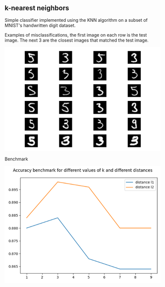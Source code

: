 ## k-nearest neighbors

Simple classifier implemented using the KNN algorithm on a subset of MNIST's handwritten digit dataset.



Examples of misclassifications, the first image on each row is the test image. The next 3 are the closest images that matched the test image.

![misclassified_examples](misclassified_examples.png)



Benchmark

![accuracy_benchmark](accuracy_benchmark.png)